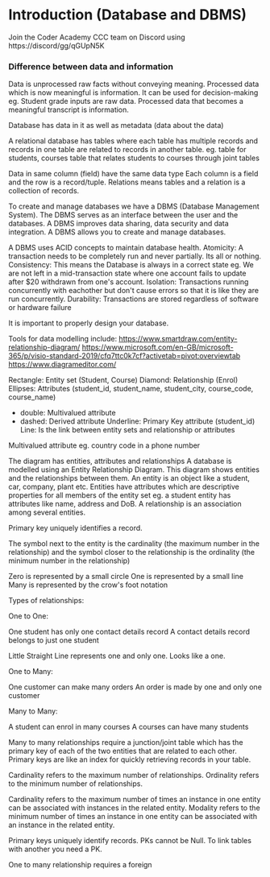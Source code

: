 # Introduction (Database and DBMS)

Join the Coder Academy CCC team on Discord using https://discord/gg/qGUpN5K

### Difference between data and information

Data is unprocessed raw facts without conveying meaning.
Processed data which is now meaningful is information. It can be used for decision-making
eg. Student grade inputs are raw data. Processed data that becomes a meaningful transcript is information.

Database has data in it as well as metadata (data about the data)

A relational database has tables where each table has multiple records and records in one table are related to records in another table.
eg. table for students, courses
table that relates students to courses through joint tables

Data in same column (field) have the same data type
Each column is a field and the row is a record/tuple.
Relations means tables and a relation is a collection of records.

To create and manage databases we have a DBMS (Database Management System). The DBMS serves as an interface between the user and the databases. A DBMS improves data sharing, data security and data integration. A DBMS allows you to create and manage databases.


A DBMS uses ACID concepts to maintain database health.
Atomicity: A transaction needs to be completely run and never partially. Its all or nothing.
Consistency: This means the Database is always in a correct state eg. We are not left in a mid-transaction state where one account fails to update after $20 withdrawn from one's account.
Isolation: Transactions running concurrently with eachother but don't cause errors so that it is like they are run concurrently.
Durability: Transactions are stored regardless of software or hardware failure

It is important to properly design your database.

Tools for data modelling include:
https://www.smartdraw.com/entity-relationship-diagram/
https://www.microsoft.com/en-GB/microsoft-365/p/visio-standard-2019/cfq7ttc0k7cf?activetab=pivot:overviewtab
https://www.diagrameditor.com/


Rectangle: Entity set (Student, Course)
Diamond: Relationship (Enrol)
Ellipses: Attributes (student_id, student_name, student_city, course_code, course_name)
- double: Multivalued attribute
- dashed: Derived attribute
Underline: Primary Key attribute (student_id)
Line: Is the link between entity sets and relationship or attributes

Multivalued attribute eg. country code in a phone number


The diagram has entities, attributes and relationships
A database is modelled using an Entity Relationship Diagram. This diagram shows entities and the relationships between them.
An entity is an object like a student, car, company, plant etc.
Entities have attributes which are descriptive properties for all members of the entity set eg. a student entity has attributes like name, address and DoB.
A relationship is an association among several entities. 

Primary key uniquely identifies a record.

The symbol next to the entity is the cardinality (the maximum number in the relationship) and the symbol closer to the relationship is the ordinality (the minimum number in the relationship)

Zero is represented by a small circle
One is represented by a small line 
Many is represented by the crow's foot notation

Types of relationships:

One to One:

One student has only one contact details record
A contact details record belongs to just one student

Little Straight Line represents one and only one. Looks like a one.


One to Many:

One customer can make many orders
An order is made by one and only one customer


Many to Many:

A student can enrol in many courses
A courses can have many students

Many to many relationships require a junction/joint table which has the primary key of each of the two entities
that are related to each other.
Primary keys are like an index for quickly retrieving records in your table.

Cardinality refers to the maximum number of relationships.
Ordinality refers to the minimum number of relationships.

Cardinality refers to the maximum number of times an instance in one entity can be associated with instances in the related entity. Modality refers to the minimum number of times an instance in one entity can be associated with an instance in the related entity.


Primary keys uniquely identify records.
PKs cannot be Null. To link tables with another you need a PK.

One to many relationship requires a foreign 

<!-- ## SSH into instance

1. Take note of public IP address for the created instance eg:ec2-54-88-60-6.compute-1.amazonaws.com or 54.88.60.6. If an elastic IP has not been set then these could change and need to be updated
2. Check the permissions of the key that was downloaded in the previous section step 10. Navigate to where the key was saved in your system then:
    ```
    :~/key$ ls -l
    total 8
    -rwx------ 1 colforst colforst 1700 Oct 27 13:17 aws_educate.pem
    -rwx------ 1 colforst colforst 1692 Oct 26 15:56 duck.pem
    :~/key$
    ```
    This checks the permissions of the key. Both keys here have permissions set for only the owner which is what we want. The command required to set these permissions for duck for example is:

    ```
    :~/key$ chmod 700 duck.pem
    ```
3. Now we can use this key to connect to our instance. You can either be in the folder that the key is in or type the absolute path. For example:

   This command can be used with the absolute path
    ```
    :~$ ssh -i /home/colforst/key/duck.pem ubuntu@54.88.60.6
    ```
    Or this command can be used if in the folder
    ```
    :~/key$ ssh -i duck.pem ubuntu@54.88.60.6
    ```
   Also note ubuntu is the user name of the instance we created

4. OPTIONAL ONLY - if we are always connecting to an instance we can set a config file to enable us to write a shortcut to connect. It is basically the steps as outlined previously but put into a script. 
   1. Go to your .ssh directory. The standard directory is in /home/username
   ```
   :~$ pwd
   /home/colforst
   :~$ ls -a
   .   .bash_history  .bashrc  .config     .ipython  .jupyter    .local       .mume     .psql_history  .python_history  .sudo_as_admin_successful  .vscode-server  .xsession         key
   ..  .bash_logout   .cache   .gitconfig  .john     .landscape  .motd_shown  .profile  .pylint.d      .ssh             .viminfo                   .wget-hsts      .xsession#enable
   ```
   I have used the ls -a command to show hidden files and we can see the .ssh file is in there.
   2. Create the config file in the .ssh folder
   ```
   :~$ cd .ssh
   :~/.ssh$ touch config
   ```
   3. Open the file usingL
   ```
   :~/.ssh$ vim config
   ```
   4. The edits are as follows.
   ```
   Host *
       PORT 22
   Host ec2db
       HostName 54.88.60.6
       User ubuntu
       IdentityFile /home/colforst/key/duck.pem
   ```
   The host ec2db was created by me and is now the shortcut to connect to the system. With this file in place I can now connect to the instance with:

   ```
   :~$ ssh ec2db
   ```
   as the command. You can enter more then one connection with the config file and also use it with keys stored in id_rsa.

## Install POSTGRES SQL on EC2 instance

1. SSH into the ec2 instance and install postgres.
   ```
   sudo apt update
   sudo apt-get install postgresql
   ```
2. Login into the postgres shell using:
   ```
   sudo -u postgres psql
   ```
3. Postgres sql is now running on the instance. However it has not been set up for remote queries or inputs from say a python script.

## Upddate POSTGRES SQL for access remotely using python scripts.

1. Log into postgres on the ec2 instance as outlined in step 2 of the previous section.
2. Type the following command and copy the path that is listed.
   ```
   SHOW config_file;
   ```
   The path listed comes out as:
   ```
    /etc/postgresql/12/main/postgresql.conf
   ```
3. Exit postgres sql and type the following in your command console to open this file to edit.
   ```
   sudo vim /etc/postgresql/12/main/postgresql.conf
   ```
   Go down the page until you find:
   ```
   #listen_addresses = 'localhost'
   ```
   Uncomment the line and change the above to
   ```
   listen_addresses = '*'
   ```
   Postgres sql will know be listening to all addresses. Save and exit vim
4. Type the following command and copy the path that is listed.
   ```
   SHOW hba_file;
   ```
   The path listed comes out as:
   ```
    /etc/postgresql/12/main/pg_hba.conf
   ```
5. Exit postgres sql and type the following in your command console to open this file to edit.
   ```
   sudo vim /etc/postgresql/12/main/pg_hba.conf
   ```
   Scroll down to the very bottom where the entries are as follows:
   ```
   # replication privilege.
   local   replication     all                                     peer
   host    replication     all             127.0.0.1/32            md5
   host    replication     all             ::1/128                 md5
   ```
   Create a new line and enter the following on the new line
   ```
   host    all             all             0.0.0.0/0               md5
   ```
   The table should now look like this:
   ```
   # replication privilege.
   local   replication     all                                     peer
   host    replication     all             127.0.0.1/32            md5
   host    replication     all             ::1/128                 md5

   host    all             all             0.0.0.0/0               md5
   ```
   Postgres sql will now also accept requests from all IP addresses. Save and exit vim.
6. Now that these changes have been made restart postgres sql:
   ```
   sudo service postgresql restart
   ```
7. Add a password to the user postgres. First log into postgres shell as per previous step
   ```
   ALTER ROLE postgres WITH PASSWORD 'postgres';
   ```
   In this example postgres has been used as the password
 -->
